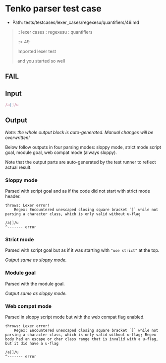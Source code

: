 # Tenko parser test case

- Path: tests/testcases/lexer_cases/regexesu/quantifiers/49.md

> :: lexer cases : regexesu : quantifiers
>
> ::> 49
>
> Imported lexer test
>
> and you started so well

## FAIL

## Input

`````js
/a|]/u
`````

## Output

_Note: the whole output block is auto-generated. Manual changes will be overwritten!_

Below follow outputs in four parsing modes: sloppy mode, strict mode script goal, module goal, web compat mode (always sloppy).

Note that the output parts are auto-generated by the test runner to reflect actual result.

### Sloppy mode

Parsed with script goal and as if the code did not start with strict mode header.

`````
throws: Lexer error!
    Regex: Encountered unescaped closing square bracket `]` while not parsing a character class, which is only valid without u-flag

/a|]/u
^------- error
`````

### Strict mode

Parsed with script goal but as if it was starting with `"use strict"` at the top.

_Output same as sloppy mode._

### Module goal

Parsed with the module goal.

_Output same as sloppy mode._

### Web compat mode

Parsed in sloppy script mode but with the web compat flag enabled.

`````
throws: Lexer error!
    Regex: Encountered unescaped closing square bracket `]` while not parsing a character class, which is only valid without u-flag; Regex body had an escape or char class range that is invalid with a u-flag, but it did have a u-flag

/a|]/u
^------- error
`````

